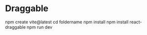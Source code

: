 # Draggable

npm create vite@latest
cd foldername
npm install
npm install react-draggable
npm run dev
